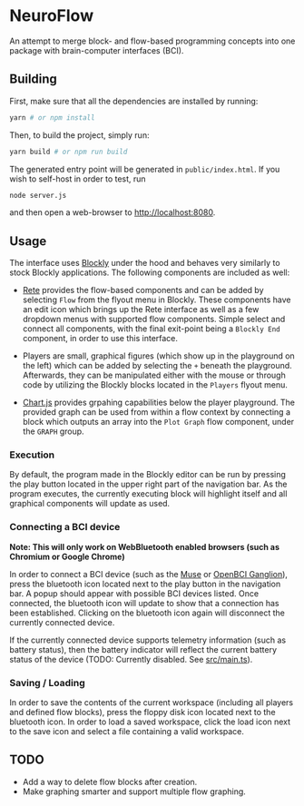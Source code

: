 # NeuroFlow

An attempt to merge block- and flow-based programming concepts into one package with brain-computer interfaces (BCI).

## Building

First, make sure that all the dependencies are installed by running:

```bash
yarn # or npm install
```

Then, to build the project, simply run:

```bash
yarn build # or npm run build
```

The generated entry point will be generated in `public/index.html`. If you wish to self-host
in order to test, run

```bash
node server.js
```

and then open a web-browser to [http://localhost:8080](http://localhost:8080).

## Usage

The interface uses [Blockly](https://developers.google.com/blockly/) under the hood and behaves very
similarly to stock Blockly applications. The following components are included as well:

- [Rete](https://rete.js.org/) provides the flow-based components and can be added by selecting `Flow`
from the flyout menu in Blockly. These components have an edit icon which brings up the Rete interface as
well as a few dropdown menus with supported flow components. Simple select and connect all components, with the
final exit-point being a `Blockly End` component, in order to use this interface.

- Players are small, graphical figures (which show up in the playground on the left) which can be added by selecting
the `+` beneath the playground. Afterwards, they can be manipulated either with the mouse or through code by
utilizing the Blockly blocks located in the `Players` flyout menu.

- [Chart.js](https://www.chartjs.org/) provides grpahing capabilities below the player playground. The provided
graph can be used from within a flow context by connecting a block which outputs an array into the
`Plot Graph` flow component, under the `GRAPH` group.

### Execution

By default, the program made in the Blockly editor can be run by pressing the play button located in the upper
right part of the navigation bar. As the program executes, the currently executing block will highlight itself
and all graphical components will update as used.

### Connecting a BCI device

__Note: This will only work on WebBluetooth enabled browsers (such as Chromium or Google Chrome)__

In order to connect a BCI device (such as the [Muse](https://choosemuse.com/) or
[OpenBCI Ganglion](https://shop.openbci.com/products/pre-order-ganglion-board?variant=13461804483)), press
the bluetooth icon located next to the play button in the navigation bar. A popup should appear with
possible BCI devices listed. Once connected, the bluetooth icon will update to show that a connection has been
established. Clicking on the bluetooth icon again will disconnect the currently connected device.

If the currently connected device supports telemetry information (such as battery status), then the battery
indicator will reflect the current battery status of the device (TODO: Currently disabled. See
[src/main.ts](src/main.ts#L556)).

### Saving / Loading

In order to save the contents of the current workspace (including all players and defined flow blocks), press
the floppy disk icon located next to the bluetooth icon. In order to load a saved workspace, click the load icon
next to the save icon and select a file containing a valid workspace.

## TODO

- Add a way to delete flow blocks after creation.
- Make graphing smarter and support multiple flow graphing.
